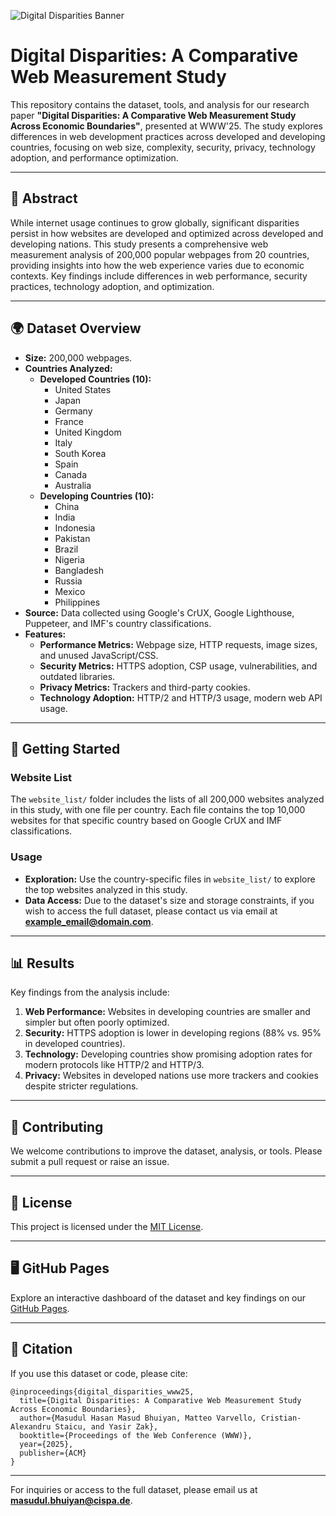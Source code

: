 ![Digital Disparities Banner](https://imgur.com/a/0WKdjv4)

# Digital Disparities: A Comparative Web Measurement Study

This repository contains the dataset, tools, and analysis for our research paper **"Digital Disparities: A Comparative Web Measurement Study Across Economic Boundaries"**, presented at WWW'25. The study explores differences in web development practices across developed and developing countries, focusing on web size, complexity, security, privacy, technology adoption, and performance optimization.

---

## 📄 **Abstract**
While internet usage continues to grow globally, significant disparities persist in how websites are developed and optimized across developed and developing nations. This study presents a comprehensive web measurement analysis of 200,000 popular webpages from 20 countries, providing insights into how the web experience varies due to economic contexts. Key findings include differences in web performance, security practices, technology adoption, and optimization.

---

## 🌍 **Dataset Overview**
- **Size:** 200,000 webpages.
- **Countries Analyzed:**
  - **Developed Countries (10):**
    - United States
    - Japan
    - Germany
    - France
    - United Kingdom
    - Italy
    - South Korea
    - Spain
    - Canada
    - Australia
  - **Developing Countries (10):**
    - China
    - India
    - Indonesia
    - Pakistan
    - Brazil
    - Nigeria
    - Bangladesh
    - Russia
    - Mexico
    - Philippines
- **Source:** Data collected using Google's CrUX, Google Lighthouse, Puppeteer, and IMF's country classifications.
- **Features:**
  - **Performance Metrics:** Webpage size, HTTP requests, image sizes, and unused JavaScript/CSS.
  - **Security Metrics:** HTTPS adoption, CSP usage, vulnerabilities, and outdated libraries.
  - **Privacy Metrics:** Trackers and third-party cookies.
  - **Technology Adoption:** HTTP/2 and HTTP/3 usage, modern web API usage.

---

## 🚀 **Getting Started**

### **Website List**
The `website_list/` folder includes the lists of all 200,000 websites analyzed in this study, with one file per country. Each file contains the top 10,000 websites for that specific country based on Google CrUX and IMF classifications.

### **Usage**
- **Exploration:**
  Use the country-specific files in `website_list/` to explore the top websites analyzed in this study.
- **Data Access:**
  Due to the dataset's size and storage constraints, if you wish to access the full dataset, please contact us via email at **[example_email@domain.com](mailto:example_email@domain.com)**.

---

## 📊 **Results**
Key findings from the analysis include:
1. **Web Performance:** Websites in developing countries are smaller and simpler but often poorly optimized.
2. **Security:** HTTPS adoption is lower in developing regions (88% vs. 95% in developed countries).
3. **Technology:** Developing countries show promising adoption rates for modern protocols like HTTP/2 and HTTP/3.
4. **Privacy:** Websites in developed nations use more trackers and cookies despite stricter regulations.

---

## 🌟 **Contributing**
We welcome contributions to improve the dataset, analysis, or tools. Please submit a pull request or raise an issue.

---

## 📄 **License**
This project is licensed under the [MIT License](LICENSE).

---

## 🖥️ **GitHub Pages**
Explore an interactive dashboard of the dataset and key findings on our [GitHub Pages](https://your_username.github.io/digital-disparities-www25/).

---

## 📝 **Citation**
If you use this dataset or code, please cite:
```
@inproceedings{digital_disparities_www25,
  title={Digital Disparities: A Comparative Web Measurement Study Across Economic Boundaries},
  author={Masudul Hasan Masud Bhuiyan, Matteo Varvello, Cristian-Alexandru Staicu, and Yasir Zak},
  booktitle={Proceedings of the Web Conference (WWW)},
  year={2025},
  publisher={ACM}
}
```
---

For inquiries or access to the full dataset, please email us at **[masudul.bhuiyan@cispa.de](mailto:masudul.bhuiyan@cispa.de)**.

